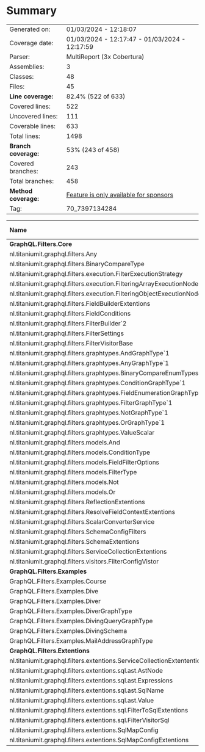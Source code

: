 # Summary
|||
|:---|:---|
| Generated on: | 01/03/2024 - 12:18:07 |
| Coverage date: | 01/03/2024 - 12:17:47 - 01/03/2024 - 12:17:59 |
| Parser: | MultiReport (3x Cobertura) |
| Assemblies: | 3 |
| Classes: | 48 |
| Files: | 45 |
| **Line coverage:** | 82.4% (522 of 633) |
| Covered lines: | 522 |
| Uncovered lines: | 111 |
| Coverable lines: | 633 |
| Total lines: | 1498 |
| **Branch coverage:** | 53% (243 of 458) |
| Covered branches: | 243 |
| Total branches: | 458 |
| **Method coverage:** | [Feature is only available for sponsors](https://reportgenerator.io/pro) |
| Tag: | 70_7397134284 |

|**Name**|**Covered**|**Uncovered**|**Coverable**|**Total**|**Line coverage**|**Covered**|**Total**|**Branch coverage**|
|:---|---:|---:|---:|---:|---:|---:|---:|---:|
|**GraphQL.Filters.Core**|**320**|**61**|**381**|**1016**|**83.9%**|**210**|**386**|**54.4%**|
|nl.titaniumit.graphql.filters.Any|18|1|19|46|94.7%|6|8|75%|
|nl.titaniumit.graphql.filters.BinaryCompareType|2|0|2|8|100%|0|0||
|nl.titaniumit.graphql.filters.execution.FilterExecutionStrategy|12|0|12|40|100%|12|12|100%|
|nl.titaniumit.graphql.filters.execution.FilteringArrayExecutionNode|8|3|11|30|72.7%|10|12|83.3%|
|nl.titaniumit.graphql.filters.execution.FilteringObjectExecutionNode|11|0|11|29|100%|14|14|100%|
|nl.titaniumit.graphql.filters.FieldBuilderExtentions|10|0|10|29|100%|0|0||
|nl.titaniumit.graphql.filters.FieldConditions|4|0|4|17|100%|0|0||
|nl.titaniumit.graphql.filters.FilterBuilder`2|11|0|11|33|100%|4|4|100%|
|nl.titaniumit.graphql.filters.FilterSettings|2|0|2|26|100%|0|0||
|nl.titaniumit.graphql.filters.FilterVisitorBase|4|16|20|54|20%|2|50|4%|
|nl.titaniumit.graphql.filters.graphtypes.AndGraphType`1|5|0|5|14|100%|0|0||
|nl.titaniumit.graphql.filters.graphtypes.AnyGraphType`1|26|1|27|58|96.2%|15|24|62.5%|
|nl.titaniumit.graphql.filters.graphtypes.BinaryCompareEnumTypes|17|0|17|32|100%|3|14|21.4%|
|nl.titaniumit.graphql.filters.graphtypes.ConditionGraphType`1|9|2|11|33|81.8%|2|4|50%|
|nl.titaniumit.graphql.filters.graphtypes.FieldEnumerationGraphType`1|11|1|12|27|91.6%|7|8|87.5%|
|nl.titaniumit.graphql.filters.graphtypes.FilterGraphType`1|17|2|19|40|89.4%|6|8|75%|
|nl.titaniumit.graphql.filters.graphtypes.NotGraphType`1|4|0|4|13|100%|0|0||
|nl.titaniumit.graphql.filters.graphtypes.OrGraphType`1|5|0|5|14|100%|0|0||
|nl.titaniumit.graphql.filters.graphtypes.ValueScalar|1|0|1|12|100%|0|0||
|nl.titaniumit.graphql.filters.models.And|5|0|5|12|100%|0|0||
|nl.titaniumit.graphql.filters.models.ConditionType|18|3|21|49|85.7%|14|24|58.3%|
|nl.titaniumit.graphql.filters.models.FieldFilterOptions|1|0|1|6|100%|0|0||
|nl.titaniumit.graphql.filters.models.FilterType|28|16|44|73|63.6%|41|104|39.4%|
|nl.titaniumit.graphql.filters.models.Not|0|2|2|9|0%|0|0||
|nl.titaniumit.graphql.filters.models.Or|0|5|5|13|0%|0|0||
|nl.titaniumit.graphql.filters.ReflectionExtentions|9|2|11|37|81.8%|7|10|70%|
|nl.titaniumit.graphql.filters.ResolveFieldContextExtentions|13|6|19|62|68.4%|7|10|70%|
|nl.titaniumit.graphql.filters.ScalarConverterService|22|1|23|47|95.6%|14|28|50%|
|nl.titaniumit.graphql.filters.SchemaConfigFilters|2|0|2|13|100%|0|0||
|nl.titaniumit.graphql.filters.SchemaExtentions|7|0|7|38|100%|9|12|75%|
|nl.titaniumit.graphql.filters.ServiceCollectionExtentions|8|0|8|26|100%|2|2|100%|
|nl.titaniumit.graphql.filters.visitors.FilterConfigVistor|30|0|30|76|100%|35|38|92.1%|
|**GraphQL.Filters.Examples**|**146**|**30**|**176**|**281**|**82.9%**|**13**|**36**|**36.1%**|
|GraphQL.Filters.Examples.Course|1|0|1|5|100%|0|0||
|GraphQL.Filters.Examples.Dive|2|0|2|17|100%|0|0||
|GraphQL.Filters.Examples.Diver|3|0|3|10|100%|0|0||
|GraphQL.Filters.Examples.DiverGraphType|63|7|70|85|90%|5|12|41.6%|
|GraphQL.Filters.Examples.DivingQueryGraphType|59|16|75|92|78.6%|3|8|37.5%|
|GraphQL.Filters.Examples.DivingSchema|8|0|8|21|100%|0|0||
|GraphQL.Filters.Examples.MailAddressGraphType|10|7|17|51|58.8%|5|16|31.2%|
|**GraphQL.Filters.Extentions**|**56**|**20**|**76**|**427**|**73.6%**|**20**|**36**|**55.5%**|
|nl.titaniumit.graphql.filters.extentions.ServiceCollectionExtententions|8|0|8|100|100%|0|0||
|nl.titaniumit.graphql.filters.extentions.sql.ast.AstNode|0|1|1|8|0%|0|0||
|nl.titaniumit.graphql.filters.extentions.sql.ast.Expressions|7|4|11|28|63.6%|4|8|50%|
|nl.titaniumit.graphql.filters.extentions.sql.ast.SqlName|2|1|3|14|66.6%|1|2|50%|
|nl.titaniumit.graphql.filters.extentions.sql.ast.Value|2|0|2|7|100%|1|2|50%|
|nl.titaniumit.graphql.filters.extentions.sql.FilterToSqlExtentions|4|0|4|19|100%|0|0||
|nl.titaniumit.graphql.filters.extentions.sql.FilterVisitorSql|13|8|21|51|61.9%|2|4|50%|
|nl.titaniumit.graphql.filters.extentions.SqlMapConfig|3|0|3|100|100%|0|0||
|nl.titaniumit.graphql.filters.extentions.SqlMapConfigExtentions|17|6|23|100|73.9%|12|20|60%|
